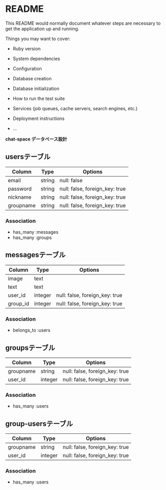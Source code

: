 # README

This README would normally document whatever steps are necessary to get the
application up and running.

Things you may want to cover:

* Ruby version

* System dependencies

* Configuration

* Database creation

* Database initialization

* How to run the test suite

* Services (job queues, cache servers, search engines, etc.)

* Deployment instructions

* ...

**chat-space データベース設計**

## usersテーブル

|Column|Type|Options|
|------|----|-------|
|email|string|null: false|
|password|string|null: false, foreign_key: true|
|nickname|string|null: false, foreign_key: true|
|groupname|string|null: false, foreign_key: true|

### Association
- has_many :messages
- has_many :groups

## messagesテーブル

|Column|Type|Options|
|------|----|-------|
|image|text||null: false|
|text|text||null: false|
|user_id|integer|null: false, foreign_key: true|
|group_id|integer|null: false, foreign_key: true|

### Association
- belongs_to :users

## groupsテーブル

|Column|Type|Options|
|------|----|-------|
|groupname|string|null: false, foreign_key: true|
|user_id|integer|null: false, foreign_key: true|
### Association
- has_many :users

## group-usersテーブル

|Column|Type|Options|
|------|----|-------|
|groupname|string|null: false, foreign_key: true|
|user_id|integer|null: false, foreign_key: true|
### Association
- has_many :users
